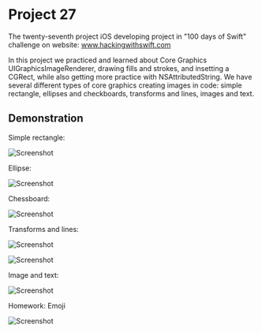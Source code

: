 #  Project 27

The twenty-seventh project iOS developing project in "100 days of Swift" challenge on website: www.hackingwithswift.com

In this project we practiced and learned about Core Graphics UIGraphicsImageRenderer, drawing fills and strokes, and insetting a CGRect, while also getting more practice with NSAttributedString. We have several different types of core graphics creating images in code: simple rectangle, ellipses and checkboards, transforms and lines, images and text.

## Demonstration

Simple rectangle:

![Screenshot](screen1.png)

Ellipse:

![Screenshot](screen2.png)

Chessboard:

![Screenshot](screen3.png)

Transforms and lines:

![Screenshot](screen4.png)

![Screenshot](screen5.png)

Image and text:

![Screenshot](screen6.png)

Homework: Emoji

![Screenshot](screen7.png)
